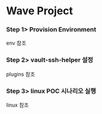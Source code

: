 # Wave Project


### Step 1> Provision Environment 

env 참조

### Step 2> vault-ssh-helper 설정

plugins 참조


### Step 3> linux POC 시나리오 실행

linux 참조
